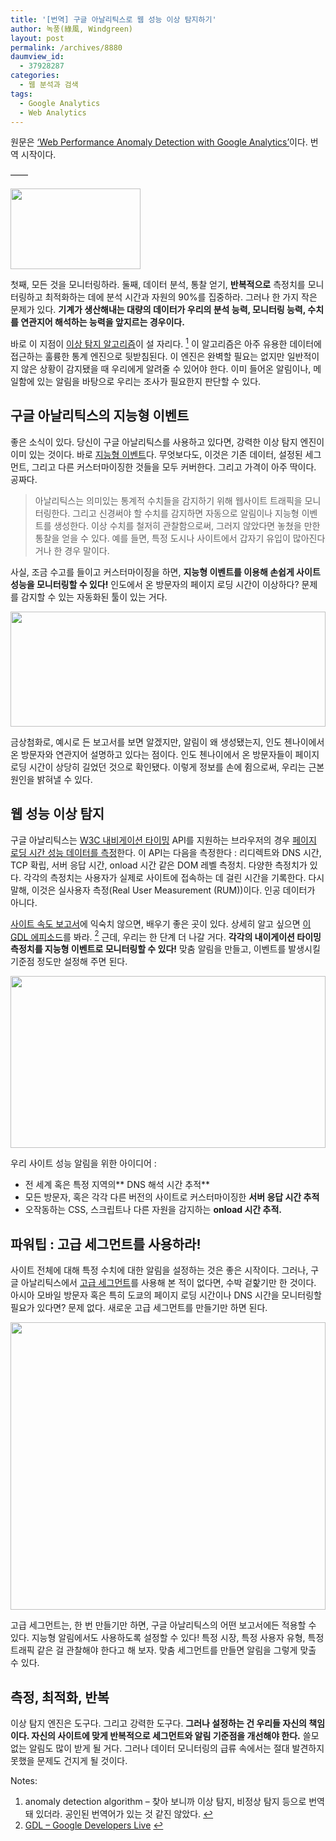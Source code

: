 ```yaml
---
title: '[번역] 구글 아날리틱스로 웹 성능 이상 탐지하기'
author: 녹풍(綠風, Windgreen)
layout: post
permalink: /archives/8880
daumview_id:
  - 37928287
categories:
  - 웹 분석과 검색
tags:
  - Google Analytics
  - Web Analytics
---
```

원문은 [&#8216;Web Performance Anomaly Detection with Google Analytics&#8217;][1]이다. 번역 시작이다.

&#8212;&#8212;

<img class="left alignleft" alt="" src="http://dl.dropbox.com/u/15546257/blog/mytory/GA-detect-anomaly/ga-alert.png" width="208" height="129" />

첫째, 모든 것을 모니터링하라. 둘째, 데이터 분석, 통찰 얻기, **반복적으로** 측정치를 모니터링하고 최적화하는 데에 분석 시간과 자원의 90%를 집중하라. 그러나 한 가지 작은 문제가 있다. **기계가 생산해내는 대량의 데이터가 우리의 분석 능력, 모니터링 능력, 수치를 연관지어 해석하는 능력을 앞지르는 경우이다.**

바로 이 지점이 [이상 탐지 알고리즘][2]이 설 자리다. <a class="simple-footnote" title="anomaly detection algorithm &#8211; 찾아 보니까 이상 탐지, 비정상 탐지 등으로 번역돼 있더라. 공인된 번역어가 있는 것 같진 않았다." id="return-note-8880-1" href="#note-8880-1"><sup>1</sup></a> 이 알고리즘은 아주 유용한 데이터에 접근하는 훌륭한 통계 엔진으로 뒷받침된다. 이 엔진은 완벽할 필요는 없지만 일반적이지 않은 상황이 감지됐을 때 우리에게 알려줄 수 있어야 한다. 이미 들어온 알림이나, 메일함에 있는 알림을 바탕으로 우리는 조사가 필요한지 판단할 수 있다.

<div class="video-container">
  <div class="video-container__inner">
  </div>
</div>

## 구글 아날리틱스의 지능형 이벤트

좋은 소식이 있다. 당신이 구글 아날리틱스를 사용하고 있다면, 강력한 이상 탐지 엔진이 이미 있는 것이다. 바로 [지능형 이벤트][3]다. 무엇보다도, 이것은 기존 데이터, 설정된 세그먼트, 그리고 다른 커스터마이징한 것들을 모두 커버한다. 그리고 가격이 아주 딱이다. 공짜다.

> 아날리틱스는 의미있는 통계적 수치들을 감지하기 위해 웹사이트 트래픽을 모니터링한다. 그리고 신경써야 할 수치를 감지하면 자동으로 알림이나 지능형 이벤트를 생성한다. 이상 수치를 철저히 관찰함으로써, 그러지 않았다면 놓쳤을 만한 통찰을 얻을 수 있다. 예를 들면, 특정 도시나 사이트에서 갑자기 유입이 많아진다거나 한 경우 말이다.

사실, 조금 수고를 들이고 커스터마이징을 하면, **지능형 이벤트를 이용해 손쉽게 사이트 성능을 모니터링할 수 있다!** 인도에서 온 방문자의 페이지 로딩 시간이 이상하다? 문제를 감지할 수 있는 자동화된 툴이 있는 거다.

<p style="text-align: center;">
  <img class="center aligncenter" style="max-width: 691px; width: 100%;" alt="" src="http://dl.dropbox.com/u/15546257/blog/mytory/GA-detect-anomaly/wplt-alert.png.pagespeed.ic.png" width="691" height="184" />
</p>

금상첨화로, 예시로 든 보고서를 보면 알겠지만, 알림이 왜 생성됐는지, 인도 첸나이에서 온 방문자와 연관지어 설명하고 있다는 점이다. 인도 첸나이에서 온 방문자들이 페이지 로딩 시간이 상당히 길었던 것으로 확인됐다. 이렇게 정보를 손에 쥠으로써, 우리는 근본 원인을 밝혀낼 수 있다.

## 웹 성능 이상 탐지

구글 아날리틱스는 [W3C 내비게이션 타이밍][4] API를 지원하는 브라우저의 경우 [페이지 로딩 시간 성능 데이터를 측정][5]한다. 이 API는 다음을 측정한다 : 리디렉트와 DNS 시간, TCP 확립, 서버 응답 시간, onload 시간 같은 DOM 레벨 측정치. 다양한 측정치가 있다. 각각의 측정치는 사용자가 실제로 사이트에 접속하는 데 걸린 시간을 기록한다. 다시 말해, 이것은 실사용자 측정(Real User Measurement (RUM))이다. 인공 데이터가 아니다.

[사이트 속도 보고서][6]에 익숙치 않으면, 배우기 좋은 곳이 있다. 상세히 알고 싶으면 [이 GDL 에피소드][7]를 봐라. <a class="simple-footnote" title="GDL &#8211; Google Developers Live" id="return-note-8880-2" href="#note-8880-2"><sup>2</sup></a> 근데, 우리는 한 단계 더 나갈 거다. **각각의 내이게이션 타이밍 측정치를 지능형 이벤트로 모니터링할 수 있다!** 맞춤 알림을 만들고, 이벤트를 발생시킬 기준점 정도만 설정해 주면 된다.

<img class="center" style="max-width: 638px; width: 100%;" alt="" src="http://dl.dropbox.com/u/15546257/blog/mytory/GA-detect-anomaly/walert-segment.png.pagespeed.ic.png" width="638" height="275" />

우리 사이트 성능 알림을 위한 아이디어 :

*   전 세계 혹은 특정 지역의** DNS 해석 시간 추적**
*   모든 방문자, 혹은 각각 다른 버전의 사이트로 커스터마이징한 **서버 응답 시간 추적**
*   오작동하는 CSS, 스크립트나 다른 자원을 감지하는 **onload 시간 추적.**

## 파워팁 : 고급 세그먼트를 사용하라!

사이트 전체에 대해 특정 수치에 대한 알림을 설정하는 것은 좋은 시작이다. 그러나, 구글 아날리틱스에서 [고급 세그먼트][8]를 사용해 본 적이 없다면, 수박 겉핥기만 한 것이다. 아시아 모바일 방문자 혹은 특히 도쿄의 페이지 로딩 시간이나 DNS 시간을 모니터링할 필요가 있다면? 문제 없다. 새로운 고급 세그먼트를 만들기만 하면 된다.

<img class="center" style="max-width: 684px; width: 100%;" alt="" src="https://dl.dropbox.com/u/15546257/blog/mytory/GA-detect-anomaly/wmobile-asia-segment.png.pagespeed.ic.png" width="684" height="460" />

고급 세그먼트는, 한 번 만들기만 하면, 구글 아날리틱스의 어떤 보고서에든 적용할 수 있다. 지능형 알림에서도 사용하도록 설정할 수 있다! 특정 시장, 특정 사용자 유형, 특정 트래픽 같은 걸 관찰해야 한다고 해 보자. 맞춤 세그먼트를 만들면 알림을 그렇게 맞출 수 있다.

## 측정, 최적화, 반복

이상 탐지 엔진은 도구다. 그리고 강력한 도구다. **그러나 설정하는 건 우리들 자신의 책임이다. 자신의 사이트에 맞게 반복적으로 세그먼트와 알림 기준점을 개선해야 한다.** 쓸모 없는 알림도 많이 받게 될 거다. 그러나 데이터 모니터링의 급류 속에서는 절대 발견하지 못했을 문제도 건지게 될 것이다.

<div class="simple-footnotes">
  <p class="notes">
    Notes:
  </p>
  
  <ol>
    <li id="note-8880-1">
      anomaly detection algorithm &#8211; 찾아 보니까 이상 탐지, 비정상 탐지 등으로 번역돼 있더라. 공인된 번역어가 있는 것 같진 않았다. <a href="#return-note-8880-1">&#8617;</a>
    </li>
    <li id="note-8880-2">
      <a href="https://developers.google.com/live/">GDL &#8211; Google Developers Live</a> <a href="#return-note-8880-2">&#8617;</a>
    </li>
  </ol>
</div>

 [1]: http://www.igvita.com/2012/11/30/web-performance-anomaly-detection-with-google-analytics/
 [2]: http://en.wikipedia.org/wiki/Anomaly_detection
 [3]: http://support.google.com/analytics/bin/answer.py?hl=ko&answer=1320491&topic=1032994&ctx=topic
 [4]: http://w3c-test.org/webperf/specs/NavigationTiming/
 [5]: http://www.igvita.com/2012/04/04/measuring-site-speed-with-navigation-timing/
 [6]: http://support.google.com/analytics/bin/answer.py?hl=ko&answer=1205784
 [7]: http://www.youtube.com/watch?v=NCFVEuKQgBM&list=PL1B4F4863AEE2B122&index=1
 [8]: http://support.google.com/analytics/bin/answer.py?hl=ko&answer=1033017